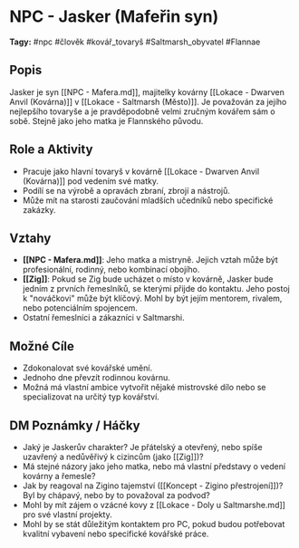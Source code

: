# NPC - Jasker (Mafeřin syn)

**Tagy:** #npc #člověk #kovář_tovaryš #Saltmarsh_obyvatel #Flannae

## Popis
Jasker je syn [[NPC - Mafera.md]], majitelky kovárny [[Lokace - Dwarven Anvil (Kovárna)]] v [[Lokace - Saltmarsh (Město)]]. Je považován za jejího nejlepšího tovaryše a je pravděpodobně velmi zručným kovářem sám o sobě. Stejně jako jeho matka je Flannského původu.

## Role a Aktivity
*   Pracuje jako hlavní tovaryš v kovárně [[Lokace - Dwarven Anvil (Kovárna)]] pod vedením své matky.
*   Podílí se na výrobě a opravách zbraní, zbrojí a nástrojů.
*   Může mít na starosti zaučování mladších učedníků nebo specifické zakázky.

## Vztahy
*   **[[NPC - Mafera.md]]**: Jeho matka a mistryně. Jejich vztah může být profesionální, rodinný, nebo kombinací obojího.
*   **[[Zig]]**: Pokud se Zig bude ucházet o místo v kovárně, Jasker bude jedním z prvních řemeslníků, se kterými přijde do kontaktu. Jeho postoj k "nováčkovi" může být klíčový. Mohl by být jejím mentorem, rivalem, nebo potenciálním spojencem.
*   Ostatní řemeslníci a zákazníci v Saltmarshi.

## Možné Cíle
*   Zdokonalovat své kovářské umění.
*   Jednoho dne převzít rodinnou kovárnu.
*   Možná má vlastní ambice vytvořit nějaké mistrovské dílo nebo se specializovat na určitý typ kovářství.

## DM Poznámky / Háčky
*   Jaký je Jaskerův charakter? Je přátelský a otevřený, nebo spíše uzavřený a nedůvěřivý k cizincům (jako [[Zig]])?
*   Má stejné názory jako jeho matka, nebo má vlastní představy o vedení kovárny a řemesle?
*   Jak by reagoval na Zigino tajemství ([[Koncept - Zigino přestrojení]])? Byl by chápavý, nebo by to považoval za podvod?
*   Mohl by mít zájem o vzácné kovy z [[Lokace - Doly u Saltmarshe.md]] pro své vlastní projekty.
*   Mohl by se stát důležitým kontaktem pro PC, pokud budou potřebovat kvalitní vybavení nebo specifické kovářské práce.